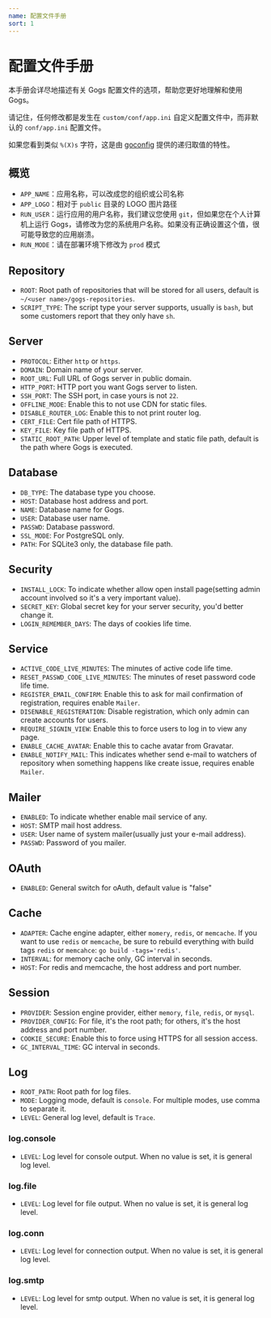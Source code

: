 ```yaml
---
name: 配置文件手册
sort: 1
---
```


# 配置文件手册

本手册会详尽地描述有关 Gogs 配置文件的选项，帮助您更好地理解和使用 Gogs。

请记住，任何修改都是发生在 `custom/conf/app.ini` 自定义配置文件中，而非默认的 `conf/app.ini` 配置文件。

如果您看到类似 `%(X)s` 字符，这是由 [goconfig](https://github.com/Unknwon/goconfig) 提供的递归取值的特性。

## 概览

- `APP_NAME`：应用名称，可以改成您的组织或公司名称
- `APP_LOGO`：相对于 `public` 目录的 LOGO 图片路径
- `RUN_USER`：运行应用的用户名称，我们建议您使用 `git`，但如果您在个人计算机上运行 Gogs，请修改为您的系统用户名称。如果没有正确设置这个值，很可能导致您的应用崩溃。
- `RUN_MODE`：请在部署环境下修改为 `prod` 模式

## Repository

- `ROOT`: Root path of repositories that will be stored for all users, default is `~/<user name>/gogs-repositories`.
- `SCRIPT_TYPE`: The script type your server supports, usually is `bash`, but some customers report that they only have `sh`.

## Server

- `PROTOCOL`: Either `http` or `https`.
- `DOMAIN`: Domain name of your server.
- `ROOT_URL`: Full URL of Gogs server in public domain.
- `HTTP_PORT`: HTTP port you want Gogs server to listen.
- `SSH_PORT`: The SSH port, in case yours is not `22`.
- `OFFLINE_MODE`: Enable this to not use CDN for static files.
- `DISABLE_ROUTER_LOG`: Enable this to not print router log.
- `CERT_FILE`: Cert file path of HTTPS.
- `KEY_FILE`: Key file path of HTTPS.
- `STATIC_ROOT_PATH`: Upper level of template and static file path, default is the path where Gogs is executed.

## Database

- `DB_TYPE`: The database type you choose.
- `HOST`: Database host address and port.
- `NAME`: Database name for Gogs.
- `USER`: Database user name.
- `PASSWD`: Database password.
- `SSL_MODE`: For PostgreSQL only.
- `PATH`: For SQLite3 only, the database file path.

## Security

- `INSTALL_LOCK`: To indicate whether allow open install page(setting admin account involved so it's a very important value).
- `SECRET_KEY`: Global secret key for your server security, you'd better change it.
- `LOGIN_REMEMBER_DAYS`: The days of cookies life time.

## Service

- `ACTIVE_CODE_LIVE_MINUTES`: The minutes of active code life time.
- `RESET_PASSWD_CODE_LIVE_MINUTES`: The minutes of reset password code life time.
- `REGISTER_EMAIL_CONFIRM`: Enable this to ask for mail confirmation of registration, requires enable `Mailer`.
- `DISENABLE_REGISTERATION`: Disable registration, which only admin can create accounts for users.
- `REQUIRE_SIGNIN_VIEW`: Enable this to force users to log in to view any page.
- `ENABLE_CACHE_AVATAR`: Enable this to cache avatar from Gravatar.
- `ENABLE_NOTIFY_MAIL`: This indicates whether send e-mail to watchers of repository when something happens like create issue, requires enable `Mailer`.

## Mailer

- `ENABLED`: To indicate whether enable mail service of any.
- `HOST`: SMTP mail host address.
- `USER`: User name of system mailer(usually just your e-mail address).
- `PASSWD`: Password of you mailer.

## OAuth

- `ENABLED`: General switch for oAuth, default value is "false"

## Cache

- `ADAPTER`: Cache engine adapter, either `momery`, `redis`, or `memcache`. If you want to use `redis` or `memcache`, be sure to rebuild everything with build tags `redis` or `memcahce`: `go build -tags='redis'`.
- `INTERVAL`: for memory cache only, GC interval in seconds.
- `HOST`: For redis and memcache, the host address and port number.

## Session

- `PROVIDER`: Session engine provider, either `memory`, `file`, `redis`, or `mysql`. 
- `PROVIDER_CONFIG`: For file, it's the root path; for others, it's the host address and port number.
- `COOKIE_SECURE`: Enable this to force using HTTPS for all session access.
- `GC_INTERVAL_TIME`: GC interval in seconds.

## Log

- `ROOT_PATH`: Root path for log files.
- `MODE`: Logging mode, default is `console`. For multiple modes, use comma to separate it.
- `LEVEL`: General log level, default is `Trace`.

### log.console

- `LEVEL`: Log level for console output. When no value is set, it is general log level.

### log.file

- `LEVEL`: Log level for file output. When no value is set, it is general log level.

### log.conn

- `LEVEL`: Log level for connection output. When no value is set, it is general log level.

### log.smtp

- `LEVEL`: Log level for smtp output. When no value is set, it is general log level.
